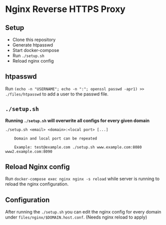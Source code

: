 # Nginx Reverse HTTPS Proxy

## Setup

- Clone this repository
- Generate htpasswd
- Start docker-compose
- Run `./setup.sh`
- Reload nginx config

## htpasswd

Run `(echo -n "USERNAME"; echo -n ":"; openssl passwd -apr1) >> ./files/htpasswd` to add a user to the passwd file.

## `./setup.sh`

**Running `./setup.sh` will overwrite all configs for every given domain**

```
./setup.sh <email> <domain>:<local port> [...]

    Domain and local port can be repeated

    Example: test@example.com ./setup.sh www.example.com:8080 www2.example.com:8090
```

## Reload Nginx config

Run `docker-compose exec nginx nginx -s reload` while server is running to reload the nginx configuration.

## Configuration

After running the `./setup.sh` you can edit the nginx config for every domain under `files/nginx/$DOMAIN.host.conf`. (Needs nginx reload to apply)


